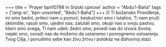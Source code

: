 +++
title = 'Prayer bpn10788 in Srpski српски'
author = "Abdu'l-Bahá"
tags = ['lang-sr', 'bpn-unsorted', "Abdu'l-Bahá"]
+++
O Ti božansko Proviđenje, mi smo bedni, priteci nam u pomoć; beskućnici smo i lutalice, Ti nam pruži sklonište; rasuti smo, ujedini nas; zalutali smo, okupi nas u svoju pastvu; lišeni smo svega, Ti nam udeli; žedni smo, povedi nas do izvora života; nejaki smo, osnaži nas da možemo da ustanemo i pomognemo ostvarenju Tvog Cilja, i ponudimo sebe kao živu žrtvu i putokaz na duhovnoj stazi.
